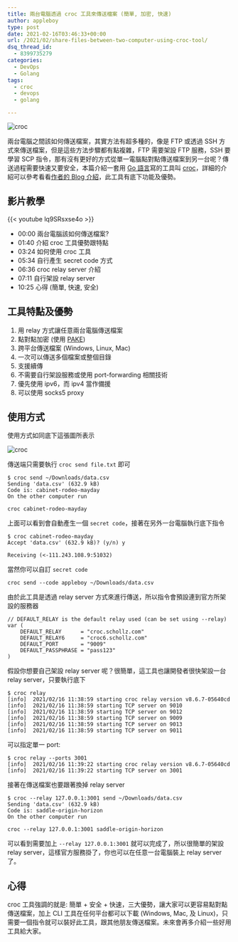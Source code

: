 ```yaml
---
title: 兩台電腦透過 croc 工具來傳送檔案 (簡單, 加密, 快速)
author: appleboy
type: post
date: 2021-02-16T03:46:33+00:00
url: /2021/02/share-files-between-two-computer-using-croc-tool/
dsq_thread_id:
  - 8399735279
categories:
  - DevOps
  - Golang
tags:
  - croc
  - devops
  - golang

---
```

![croc][1]

兩台電腦之間該如何傳送檔案，其實方法有超多種的，像是 FTP 或透過 SSH 方式來傳送檔案，但是這些方法步驟都有點複雜，FTP 需要架設 FTP 服務，SSH 要學習 SCP 指令，那有沒有更好的方式從單一電腦點對點傳送檔案到另一台呢？傳送過程需要快速又要安全，本篇介紹一套用 [Go 語言][2]寫的工具叫 [croc][3]，詳細的介紹可以參考看看[作者的 Blog 介紹][4]，此工具有底下功能及優勢。

<!--more-->

## 影片教學

{{< youtube lq9SRsxse4o >}}

  * 00:00​ 兩台電腦該如何傳送檔案?
  * 01:40​ 介紹 croc 工具優勢跟特點
  * 03:24​ 如何使用 croc 工具
  * 05:34​ 自行產生 secret code 方式
  * 06:36​ croc relay server 介紹
  * 07:11​ 自行架設 relay server
  * 10:25​ 心得 (簡單, 快速, 安全)

## 工具特點及優勢

  1. 用 relay 方式讓任意兩台電腦傳送檔案
  2. 點對點加密 (使用 [PAKE][5])
  3. 跨平台傳送檔案 (Windows, Linux, Mac)
  4. 一次可以傳送多個檔案或整個目錄
  5. 支援續傳
  6. 不需要自行架設服務或使用 port-forwarding 相關技術
  7. 優先使用 ipv6，而 ipv4 當作備援
  8. 可以使用 socks5 proxy

## 使用方式

使用方式如同底下這張圖所表示

![croc][1] 

傳送端只需要執行 `croc send file.txt` 即可

<pre><code class="language-sh">$ croc send ~/Downloads/data.csv
Sending &#039;data.csv&#039; (632.9 kB)
Code is: cabinet-rodeo-mayday
On the other computer run

croc cabinet-rodeo-mayday</code></pre>

上面可以看到會自動產生一個 `secret code`，接著在另外一台電腦執行底下指令

<pre><code class="language-sh">$ croc cabinet-rodeo-mayday
Accept &#039;data.csv&#039; (632.9 kB)? (y/n) y

Receiving (&lt;-111.243.108.9:51032)</code></pre>

當然你可以自訂 `secret code`

<pre><code class="language-sh">croc send --code appleboy ~/Downloads/data.csv</code></pre>

由於此工具是透過 relay server 方式來進行傳送，所以指令會預設連到官方所架設的服務器

<pre><code class="language-go">// DEFAULT_RELAY is the default relay used (can be set using --relay)
var (
    DEFAULT_RELAY      = "croc.schollz.com"
    DEFAULT_RELAY6     = "croc6.schollz.com"
    DEFAULT_PORT       = "9009"
    DEFAULT_PASSPHRASE = "pass123"
)</code></pre>

假設你想要自己架設 relay server 呢？很簡單，這工具也讓開發者很快架設一台 relay server，只要執行底下

<pre><code class="language-sh">$ croc relay
[info]  2021/02/16 11:38:59 starting croc relay version v8.6.7-05640cd
[info]  2021/02/16 11:38:59 starting TCP server on 9010
[info]  2021/02/16 11:38:59 starting TCP server on 9012
[info]  2021/02/16 11:38:59 starting TCP server on 9009
[info]  2021/02/16 11:38:59 starting TCP server on 9013
[info]  2021/02/16 11:38:59 starting TCP server on 9011</code></pre>

可以指定單一 port:

<pre><code class="language-sh">$ croc relay --ports 3001
[info]  2021/02/16 11:39:22 starting croc relay version v8.6.7-05640cd
[info]  2021/02/16 11:39:22 starting TCP server on 3001</code></pre>

接著在傳送檔案也要跟著換掉 relay server

<pre><code class="language-sh">$ croc --relay 127.0.0.1:3001 send ~/Downloads/data.csv
Sending &#039;data.csv&#039; (632.9 kB)
Code is: saddle-origin-horizon
On the other computer run

croc --relay 127.0.0.1:3001 saddle-origin-horizon</code></pre>

可以看到需要加上 `--relay 127.0.0.1:3001` 就可以完成了，所以很簡單的架設 relay server，這樣官方服務掛了，你也可以在任意一台電腦裝上 relay server 了。

## 心得

croc 工具強調的就是: 簡單 + 安全 + 快速，三大優勢，讓大家可以更容易點對點傳送檔案，加上 CLI 工具在任何平台都可以下載 (Windows, Mac, 及 Linux)，只需要一個指令就可以裝好此工具，跟其他朋友傳送檔案。未來會再多介紹一些好用工具給大家。

 [1]: https://lh3.googleusercontent.com/VHlioiLpLfqBnh5PnGjYhU6l7dZ2V3PURxz5RfulFL74xYYr4kL5EgkOa-OfLQyIALLgmRIcKlLHnbIENFe0cyv82XQW5ia0HgeNwm4u2ijNsjSQQjkrY4JJjloB_pHTOT-EtxzxOlw=w1920-h1080
 [2]: https://golang.org
 [3]: https://github.com/schollz/croc
 [4]: https://schollz.com/blog/croc6/
 [5]: https://en.wikipedia.org/wiki/Password-authenticated_key_agreement
